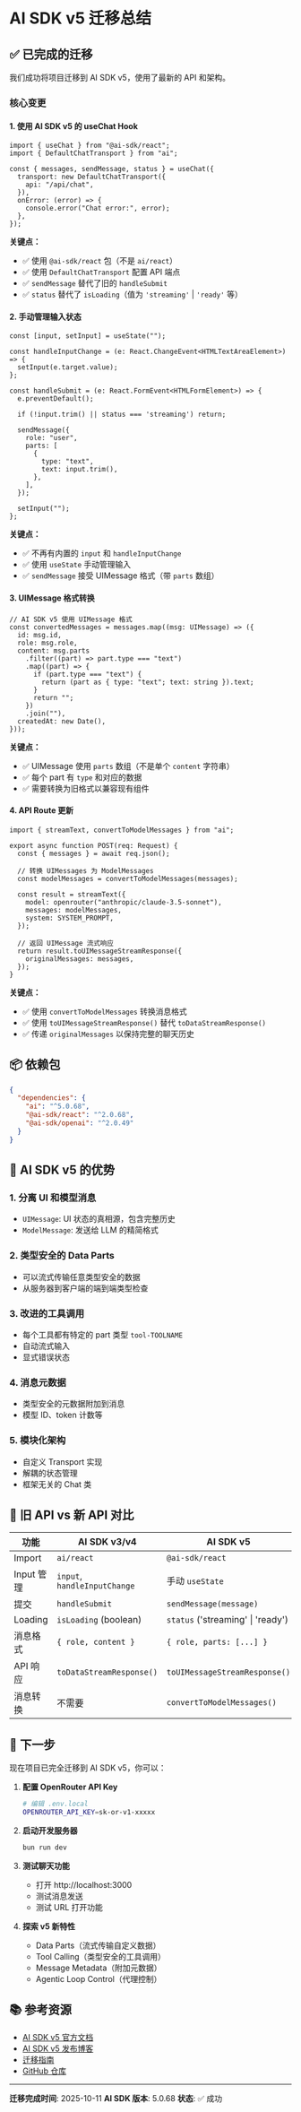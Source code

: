 # AI SDK v5 迁移总结

## ✅ 已完成的迁移

我们成功将项目迁移到 AI SDK v5，使用了最新的 API 和架构。

### 核心变更

#### 1. **使用 AI SDK v5 的 useChat Hook**

```tsx
import { useChat } from "@ai-sdk/react";
import { DefaultChatTransport } from "ai";

const { messages, sendMessage, status } = useChat({
  transport: new DefaultChatTransport({
    api: "/api/chat",
  }),
  onError: (error) => {
    console.error("Chat error:", error);
  },
});
```

**关键点：**
- ✅ 使用 `@ai-sdk/react` 包（不是 `ai/react`）
- ✅ 使用 `DefaultChatTransport` 配置 API 端点
- ✅ `sendMessage` 替代了旧的 `handleSubmit`
- ✅ `status` 替代了 `isLoading`（值为 `'streaming'` | `'ready'` 等）

#### 2. **手动管理输入状态**

```tsx
const [input, setInput] = useState("");

const handleInputChange = (e: React.ChangeEvent<HTMLTextAreaElement>) => {
  setInput(e.target.value);
};

const handleSubmit = (e: React.FormEvent<HTMLFormElement>) => {
  e.preventDefault();

  if (!input.trim() || status === 'streaming') return;

  sendMessage({
    role: "user",
    parts: [
      {
        type: "text",
        text: input.trim(),
      },
    ],
  });

  setInput("");
};
```

**关键点：**
- ✅ 不再有内置的 `input` 和 `handleInputChange`
- ✅ 使用 `useState` 手动管理输入
- ✅ `sendMessage` 接受 UIMessage 格式（带 `parts` 数组）

#### 3. **UIMessage 格式转换**

```tsx
// AI SDK v5 使用 UIMessage 格式
const convertedMessages = messages.map((msg: UIMessage) => ({
  id: msg.id,
  role: msg.role,
  content: msg.parts
    .filter((part) => part.type === "text")
    .map((part) => {
      if (part.type === "text") {
        return (part as { type: "text"; text: string }).text;
      }
      return "";
    })
    .join(""),
  createdAt: new Date(),
}));
```

**关键点：**
- ✅ UIMessage 使用 `parts` 数组（不是单个 `content` 字符串）
- ✅ 每个 part 有 `type` 和对应的数据
- ✅ 需要转换为旧格式以兼容现有组件

#### 4. **API Route 更新**

```tsx
import { streamText, convertToModelMessages } from "ai";

export async function POST(req: Request) {
  const { messages } = await req.json();

  // 转换 UIMessages 为 ModelMessages
  const modelMessages = convertToModelMessages(messages);

  const result = streamText({
    model: openrouter("anthropic/claude-3.5-sonnet"),
    messages: modelMessages,
    system: SYSTEM_PROMPT,
  });

  // 返回 UIMessage 流式响应
  return result.toUIMessageStreamResponse({
    originalMessages: messages,
  });
}
```

**关键点：**
- ✅ 使用 `convertToModelMessages` 转换消息格式
- ✅ 使用 `toUIMessageStreamResponse()` 替代 `toDataStreamResponse()`
- ✅ 传递 `originalMessages` 以保持完整的聊天历史

## 📦 依赖包

```json
{
  "dependencies": {
    "ai": "^5.0.68",
    "@ai-sdk/react": "^2.0.68",
    "@ai-sdk/openai": "^2.0.49"
  }
}
```

## 🎯 AI SDK v5 的优势

### 1. **分离 UI 和模型消息**
- `UIMessage`: UI 状态的真相源，包含完整历史
- `ModelMessage`: 发送给 LLM 的精简格式

### 2. **类型安全的 Data Parts**
- 可以流式传输任意类型安全的数据
- 从服务器到客户端的端到端类型检查

### 3. **改进的工具调用**
- 每个工具都有特定的 part 类型 `tool-TOOLNAME`
- 自动流式输入
- 显式错误状态

### 4. **消息元数据**
- 类型安全的元数据附加到消息
- 模型 ID、token 计数等

### 5. **模块化架构**
- 自定义 Transport 实现
- 解耦的状态管理
- 框架无关的 Chat 类

## 🔄 旧 API vs 新 API 对比

| 功能 | AI SDK v3/v4 | AI SDK v5 |
|------|-------------|-----------|
| Import | `ai/react` | `@ai-sdk/react` |
| Input 管理 | `input`, `handleInputChange` | 手动 `useState` |
| 提交 | `handleSubmit` | `sendMessage(message)` |
| Loading | `isLoading` (boolean) | `status` ('streaming' \| 'ready') |
| 消息格式 | `{ role, content }` | `{ role, parts: [...] }` |
| API 响应 | `toDataStreamResponse()` | `toUIMessageStreamResponse()` |
| 消息转换 | 不需要 | `convertToModelMessages()` |

## 🚀 下一步

现在项目已完全迁移到 AI SDK v5，你可以：

1. **配置 OpenRouter API Key**
   ```bash
   # 编辑 .env.local
   OPENROUTER_API_KEY=sk-or-v1-xxxxx
   ```

2. **启动开发服务器**
   ```bash
   bun run dev
   ```

3. **测试聊天功能**
   - 打开 http://localhost:3000
   - 测试消息发送
   - 测试 URL 打开功能

4. **探索 v5 新特性**
   - Data Parts（流式传输自定义数据）
   - Tool Calling（类型安全的工具调用）
   - Message Metadata（附加元数据）
   - Agentic Loop Control（代理控制）

## 📚 参考资源

- [AI SDK v5 官方文档](https://ai-sdk.dev/docs)
- [AI SDK v5 发布博客](https://vercel.com/blog/ai-sdk-5)
- [迁移指南](https://ai-sdk.dev/docs/migration)
- [GitHub 仓库](https://github.com/vercel/ai)

---

**迁移完成时间**: 2025-10-11
**AI SDK 版本**: 5.0.68
**状态**: ✅ 成功
